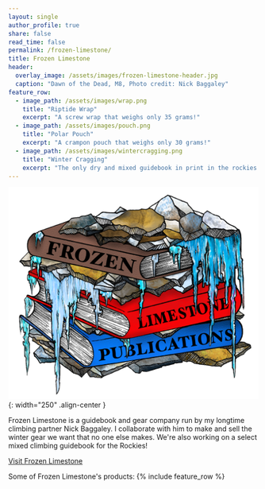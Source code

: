 ```yaml
---
layout: single
author_profile: true
share: false
read_time: false
permalink: /frozen-limestone/
title: Frozen Limestone
header:
  overlay_image: /assets/images/frozen-limestone-header.jpg
  caption: "Dawn of the Dead, M8, Photo credit: Nick Baggaley"
feature_row:
  - image_path: /assets/images/wrap.png
    title: "Riptide Wrap"
    excerpt: "A screw wrap that weighs only 35 grams!"
  - image_path: /assets/images/pouch.png
    title: "Polar Pouch"
    excerpt: "A crampon pouch that weighs only 30 grams!"
  - image_path: /assets/images/wintercragging.png
    title: "Winter Cragging"
    excerpt: "The only dry and mixed guidebook in print in the rockies!"
---
```

![Frozen Limestone](/assets/images/flg.png){: width="250" .align-center }

Frozen Limestone is a guidebook and gear company run by my longtime climbing partner Nick Baggaley. I collaborate with him to make and sell the winter gear we want that no one else makes. We're also working on a select mixed climbing guidebook for the Rockies!
<div style="width:'250px'" class="align-center"><a href="https://www.frozenlimestone.ca/" class="btn btn--large btn--primary align-center" target="_blank" >Visit Frozen Limestone</a></div>

Some of Frozen Limestone's products:
{% include feature_row %}
